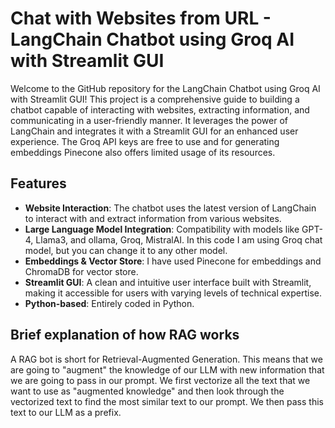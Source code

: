 # Chat with Websites from URL - LangChain Chatbot using Groq AI with Streamlit GUI

Welcome to the GitHub repository for the LangChain Chatbot using Groq AI with Streamlit GUI! This project is a comprehensive guide to building a chatbot capable of interacting with websites, extracting information, and communicating in a user-friendly manner. It leverages the power of LangChain and integrates it with a Streamlit GUI for an enhanced user experience. The Groq API keys are free to use and for generating embeddings Pinecone also offers limited usage of its resources. 

## Features
- **Website Interaction**: The chatbot uses the latest version of LangChain to interact with and extract information from various websites.
- **Large Language Model Integration**: Compatibility with models like GPT-4, Llama3, and ollama, Groq, MistralAI. In this code I am using Groq chat model, but you can change it to any other model.
- **Embeddings & Vector Store**: I have used Pinecone for embeddings and ChromaDB for vector store.
- **Streamlit GUI**: A clean and intuitive user interface built with Streamlit, making it accessible for users with varying levels of technical expertise.
- **Python-based**: Entirely coded in Python.

## Brief explanation of how RAG works

A RAG bot is short for Retrieval-Augmented Generation. This means that we are going to "augment" the knowledge of our LLM with new information that we are going to pass in our prompt. We first vectorize all the text that we want to use as "augmented knowledge" and then look through the vectorized text to find the most similar text to our prompt. We then pass this text to our LLM as a prefix.
